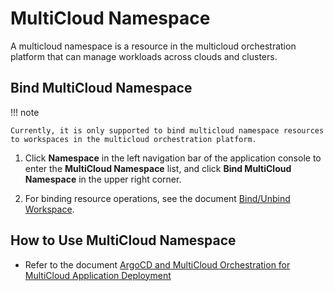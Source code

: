 # MultiCloud Namespace

A multicloud namespace is a resource in the multicloud orchestration platform that can manage workloads across clouds and clusters.

## Bind MultiCloud Namespace

!!! note

    Currently, it is only supported to bind multicloud namespace resources to workspaces in the multicloud orchestration platform.

1. Click __Namespace__ in the left navigation bar of the application console to enter the __MultiCloud Namespace__ list, and click __Bind MultiCloud Namespace__ in the upper right corner.

    <!-- ![namespace-listpng](../../images/mutinamespace.png) -->

2. For binding resource operations, see the document [Bind/Unbind Workspace](../../../kairship/workspace.md#_3).

## How to Use MultiCloud Namespace

- Refer to the document [ArgoCD and MultiCloud Orchestration for MultiCloud Application Deployment](../../quickstart/argo-karmada.md)
